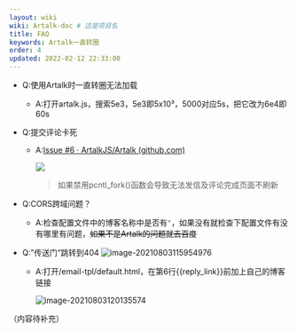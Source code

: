 ```yaml
---
layout: wiki
wiki: Artalk-doc # 这是项目名
title: FAQ
keywords: Artalk一直转圈
order: 4
updated: 2022-02-12 22:33:00
---
```


- Q:使用Artalk时一直转圈无法加载

  - A:打开artalk.js，搜索5e3，5e3即5x10³，5000对应5s，把它改为6e4即60s
  
- Q:提交评论卡死

  - A:[Issue #6 · ArtalkJS/Artalk (github.com)](https://github.com/ArtalkJS/Artalk/issues/6)
  
    ![](https://bu.dusays.com/2021/07/29/b577b44674270.png)
  
    > 如果禁用pcntl_fork()函数会导致无法发信及评论完成页面不刷新

- Q:CORS跨域问题？

  - A:检查配置文件中的博客名称中是否有`‘`，如果没有就检查下配置文件有没有哪里有问题，~~如果不是Artalk的问题就去百度~~

- Q:”传送门“跳转到404
  ![image-20210803115954976](https://raw.hzchu.top/thun888/tuku/master/img/image-20210803115954976.png)

  - A:打开/email-tpl/default.html，在第6行{{reply_link}}前加上自己的博客链接
  
    ![image-20210803120135574](https://raw.hzchu.top/thun888/tuku/master/img/image-20210803120135574.png)



（内容待补充）

